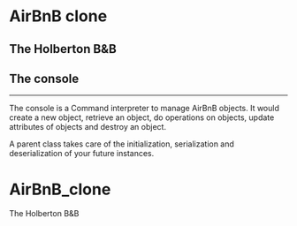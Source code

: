 # AirBnB clone
## The Holberton B&amp;B

## The console
----
The console is a Command interpreter to manage AirBnB objects. It would create a new object, retrieve an object, do operations on objects, update attributes of objects and destroy an object. 

A parent class takes care of the initialization, serialization and deserialization of your future instances.

# AirBnB_clone
The Holberton B&amp;B
